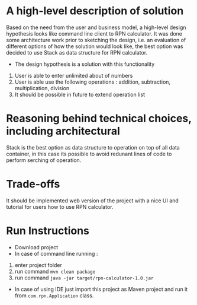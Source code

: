# A high-level description of solution
Based on the need from the user and business model, a high-level design hypothesis looks like command line client to RPN calculator. It was done some architecture work prior to sketching the design, i.e. an evaluation of different options of how the solution would look like, the best option was decided to use Stack as data structure for RPN calculator. 

* The design hypothesis is a solution with this functionality
1. User is able to enter unlimited about of numbers
2. User is able use the following operations : addition, subtraction, multiplication, division
3. It should  be possible in future to extend operation list


# Reasoning behind technical choices, including architectural
Stack is the best option as data structure to operation on top of all data container, in this case its possible to avoid redunant lines of code to perform serching of operation. 

# Trade-offs 
It should be implemented web version of the project with a nice UI and tutorial for users how to use RPN calculator.

# Run Instructions 
* Download project
* In case of command line running :
1. enter project folder 
2. run command `mvn clean package`
3. run command `java -jar target/rpn-calculator-1.0.jar`

* In case of using IDE just import this project as Maven project and run it from  `com.rpn.Application` class.

